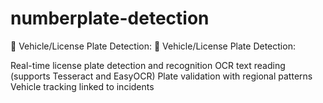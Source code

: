 # numberplate-detection
🚗 Vehicle/License Plate Detection:
🚗 Vehicle/License Plate Detection:

Real-time license plate detection and recognition
OCR text reading (supports Tesseract and EasyOCR)
Plate validation with regional patterns
Vehicle tracking linked to incidents
